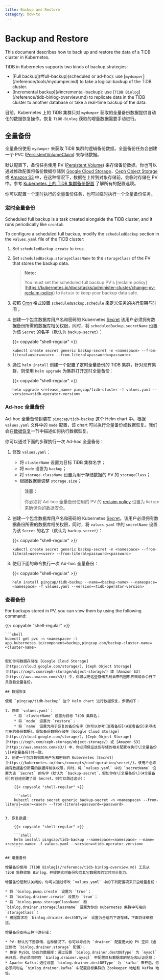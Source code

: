 ```yaml
---
title: Backup and Restore
category: how-to
---
```


# Backup and Restore

This document describes how to back up and restore the data of a TiDB cluster in Kubernetes.

TiDB in Kubernetes supports two kinds of backup strategies:

* \[Full backup\](#full-backup)(scheduled or ad-hoc): use \[`mydumper`\](/reference/tools/mydumper.md) to take a logical backup of the TiDB cluster.
* \[Incremental backup\](#incremental-backup): use \[`TiDB Binlog`\](/reference/tidb-binlog-overview.md) to replicate data in the TiDB cluster to another database or take a real-time backup of the data.

目前，Kubernetes 上的 TiDB 集群只对 `mydumper` 获取的全量备份数据提供自动化的数据恢复操作。恢复 `TiDB-Binlog` 获取的增量数据需要手动进行。

## 全量备份

全量备份使用 `mydumper` 来获取 TiDB 集群的逻辑备份数据。全量备份任务会创建一个 PVC ([PersistentVolumeClaim](https://kubernetes.io/docs/concepts/storage/persistent-volumes/#persistentvolumeclaims)) 来存储数据。

默认配置下，备份任务使用 PV ([Persistent Volume](https://kubernetes.io/docs/concepts/storage/persistent-volumes/#persistent-volumes)) 来存储备份数据。你也可以通过修改配置将备份数据存储到 [Google Cloud Storage](https://cloud.google.com/storage/)，[Ceph Object Storage](https://ceph.com/ceph-storage/object-storage/) 或 [Amazon S3](https://aws.amazon.com/s3/) 中，在这种情况下，数据在上传到对象存储前，会临时存储在 PV 中。参考 [Kubernetes 上的 TiDB 集群备份配置](/tidb-in-kubernetes/reference/configuration/backup.md) 了解所有的配置选项。

你可以配置一个定时执行的全量备份任务，也可以临时执行一个全量备份任务。

### 定时全量备份

Scheduled full backup is a task created alongside the TiDB cluster, and it runs periodically like `crontab`.

To configure a scheduled full backup, modify the `scheduledBackup` section in the `values.yaml` file of the TiDB cluster:

1. Set `scheduledBackup.create` to `true`.
2. Set `scheduledBackup.storageClassName` to the `storageClass` of the PV that stores the backup data.
    
    > **Note:**
    > 
    > You must set the scheduled full backup PV's \[reclaim policy\](https://kubernetes.io/docs/tasks/administer-cluster/change-pv-reclaim-policy) to `Retain` to keep your backup data safe.

3. 按照 [Cron](https://en.wikipedia.org/wiki/Cron) 格式设置 `scheduledBackup.schedule` 来定义任务的执行周期与时间；

4. 创建一个包含数据库用户名和密码的 Kubernetes [Secret](https://kubernetes.io/docs/concepts/configuration/secret/) 该用户必须拥有数据备份所需的数据库相关权限，同时，将 `scheduledBackup.secretName` 设置为该 `Secret` 的名字（默认为 `backup-secret`）：
    
    {{< copyable "shell-regular" >}}

    ```shell
    kubectl create secret generic backup-secret -n <namespace> --from-literal=user=<user> --from-literal=password=<password>
    ```

5. 通过 `helm install` 创建一个配置了定时全量备份的 TiDB 集群，针对现有集群，则使用 `helm upgrade` 为集群打开定时全量备份：
    
    {{< copyable "shell-regular" >}}

    ```shell
    helm upgrade <release_name> pingcap/tidb-cluster -f values.yaml --version=<tidb-operator-version>
    ```

### Ad-hoc 全量备份

Ad-hoc 全量备份封装在 `pingcap/tidb-backup` 这个 Helm chart 中。根据 `values.yaml` 文件中的 `mode` 配置，该 chart 可以执行全量备份或数据恢复。我们会在[数据恢复](#数据恢复)一节中描述如何执行数据恢复。

你可以通过下面的步骤执行一次 Ad-hoc 全量备份：

1. 修改 `values.yaml`：
    
    * 将 `clusterName` 设置为目标 TiDB 集群名字；
    * 将 `mode` 设置为 `backup`；
    * 将 `storage.className` 设置为用于存储数据的 PV 的 `storageClass`；
    * 根据数据量调整 `storage.size`；
    
    > **注意：**
    > 
    > 你必须将 Ad-hoc 全量备份使用的 PV 的 [reclaim policy](https://kubernetes.io/docs/tasks/administer-cluster/change-pv-reclaim-policy) 设置为 `Retain` 来确保你的数据安全。

2. 创建一个包含数据库用户名和密码的 Kubernetes [Secret](https://kubernetes.io/docs/concepts/configuration/secret/)，该用户必须拥有数据备份所需的数据库相关权限，同时，将 `values.yaml` 中的 `secretName` 设置为该 `Secret` 的名字（默认为 `backup-secret`）：
    
    {{< copyable "shell-regular" >}}

    ```shell
    kubectl create secret generic backup-secret -n <namespace> --from-literal=user=<user> --from-literal=password=<password>
    ```

3. 使用下面的命令执行一次 Ad-hoc 全量备份：
    
    {{< copyable "shell-regular" >}}

    ```shell
    helm install pingcap/tidb-backup --name=<backup-name> --namespace=<namespace> -f values.yaml --version=<tidb-operator-version>
    ```

### 查看备份

For backups stored in PV, you can view them by using the following command:

{{< copyable "shell-regular" >}}

```shell
```shell
kubectl get pvc -n <namespace> -l app.kubernetes.io/component=backup,pingcap.com/backup-cluster-name=<cluster-name>
```
```

假如你将数据存储在 [Google Cloud Storage](https://cloud.google.com/storage/)，[Ceph Object Storage](https://ceph.com/ceph-storage/object-storage/) 或 [Amazon S3](https://aws.amazon.com/s3/) 中，你可以用这些存储系统自带的图形界面或命令行工具查看全量备份。

## 数据恢复

使用 `pingcap/tidb-backup` 这个 Helm chart 进行数据恢复，步骤如下：

1. 修改 `values.yaml`： 
    * 将 `clusterName` 设置为目标 TiDB 集群名；
    * 将 `mode` 设置为 `restore`；
    * 将 `name` 设置为用于恢复的备份名字（你可以参考[查看备份](#查看备份)来寻找可用的备份数据）。假如备份数据存储在 [Google Cloud Storage](https://cloud.google.com/storage/)，[Ceph Object Storage](https://ceph.com/ceph-storage/object-storage/) 或 [Amazon S3](https://aws.amazon.com/s3/) 中，你必须保证这些存储的相关配置与执行\[全量备份\](#全量备份)时一致。
2. 创建一个包含数据库用户名和密码的 Kubernetes [Secret](https://kubernetes.io/docs/concepts/configuration/secret/)，该用户必须拥有数据备份所需的数据库相关权限，同时，将 `values.yaml` 中的 `secretName` 设置为该 `Secret` 的名字（默认为 `backup-secret`，假如你在\[全量备份\](#全量备份)时已经创建了该 Secret，则可以跳过这步）：
    
    {{< copyable "shell-regular" >}}
    
    ```shell
    kubectl create secret generic backup-secret -n <namespace> --from-literal=user=<user> --from-literal=password=<password>
    ```

3. 恢复数据：
    
    {{< copyable "shell-regular" >}}

    ```shell
    helm install pingcap/tidb-backup --namespace=<namespace> --name=<restore-name> -f values.yaml --version=<tidb-operator-version>
    ```

## 增量备份

增量备份使用 [TiDB Binlog](/reference/tidb-binlog-overview.md) 工具从 TiDB 集群收集 Binlog，并提供实时备份和向其它数据库的实时同步能力。

增量备份是默认关闭的，你可以通过修改 `values.yaml` 中的下列配置项来开启增量备份：

* 将 `binlog.pump.create` 设置为 `true`；
* 将 `binlog.drainer.create` 设置为 `true`；
* 将 `binlog.pump.storageClassName` 和 `binlog.drainer.storageClassName` 设置为你的 Kubernetes 集群中可用的 `storageClass`；
* 根据需求将 `binlog.drainer.destDBType` 设置为合适的下游存储，下面将详细叙述。

增量备份支持三种下游存储：

* PV：默认的下游存储，这种情况下，你可以考虑为 `drainer` 配置更大的 PV 空间（通过修改 `binlog.drainer.storage` 配置）；
* 兼容 MySQL 协议的数据库：通过设置 `binlog.drainer.destDBType` 为 `mysql` 来开启，你必须同时在 `binlog.drainer.mysql` 中配置目标数据库的地址和认证信息；
* Apache Kafka：通过设置 `binlog.drainer.destDBType` 为 `kafka` 来开启，你必须同时在 `binlog.drainer.kafka` 中配置目标集群的 Zookeeper 地址和 Kafka 地址。